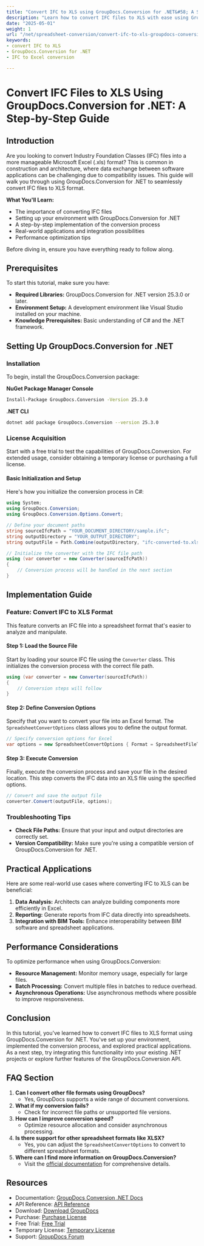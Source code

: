 ```yaml
---
title: "Convert IFC to XLS using GroupDocs.Conversion for .NET&#58; A Step-by-Step Guide"
description: "Learn how to convert IFC files to XLS with ease using GroupDocs.Conversion for .NET. Follow this comprehensive guide for seamless data management in construction and architecture."
date: "2025-05-01"
weight: 1
url: "/net/spreadsheet-conversion/convert-ifc-to-xls-groupdocs-conversion-net/"
keywords:
- convert IFC to XLS
- GroupDocs.Conversion for .NET
- IFC to Excel conversion

---
```



# Convert IFC Files to XLS Using GroupDocs.Conversion for .NET: A Step-by-Step Guide

## Introduction

Are you looking to convert Industry Foundation Classes (IFC) files into a more manageable Microsoft Excel (.xls) format? This is common in construction and architecture, where data exchange between software applications can be challenging due to compatibility issues. This guide will walk you through using GroupDocs.Conversion for .NET to seamlessly convert IFC files to XLS format.

**What You'll Learn:**
- The importance of converting IFC files
- Setting up your environment with GroupDocs.Conversion for .NET
- A step-by-step implementation of the conversion process
- Real-world applications and integration possibilities
- Performance optimization tips

Before diving in, ensure you have everything ready to follow along.

## Prerequisites

To start this tutorial, make sure you have:
- **Required Libraries:** GroupDocs.Conversion for .NET version 25.3.0 or later.
- **Environment Setup:** A development environment like Visual Studio installed on your machine.
- **Knowledge Prerequisites:** Basic understanding of C# and the .NET framework.

## Setting Up GroupDocs.Conversion for .NET

### Installation

To begin, install the GroupDocs.Conversion package:

**NuGet Package Manager Console**
```bash
Install-Package GroupDocs.Conversion -Version 25.3.0
```

**.NET CLI**
```bash
dotnet add package GroupDocs.Conversion --version 25.3.0
```

### License Acquisition

Start with a free trial to test the capabilities of GroupDocs.Conversion. For extended usage, consider obtaining a temporary license or purchasing a full license.

#### Basic Initialization and Setup

Here's how you initialize the conversion process in C#:
```csharp
using System;
using GroupDocs.Conversion;
using GroupDocs.Conversion.Options.Convert;

// Define your document paths
string sourceIfcPath = "YOUR_DOCUMENT_DIRECTORY/sample.ifc";
string outputDirectory = "YOUR_OUTPUT_DIRECTORY";
string outputFile = Path.Combine(outputDirectory, "ifc-converted-to.xls");

// Initialize the converter with the IFC file path
using (var converter = new Converter(sourceIfcPath))
{
    // Conversion process will be handled in the next section
}
```

## Implementation Guide

### Feature: Convert IFC to XLS Format

This feature converts an IFC file into a spreadsheet format that's easier to analyze and manipulate.

#### Step 1: Load the Source File
Start by loading your source IFC file using the `Converter` class. This initializes the conversion process with the correct file path.
```csharp
using (var converter = new Converter(sourceIfcPath))
{
    // Conversion steps will follow
}
```

#### Step 2: Define Conversion Options
Specify that you want to convert your file into an Excel format. The `SpreadsheetConvertOptions` class allows you to define the output format.
```csharp
// Specify conversion options for Excel
var options = new SpreadsheetConvertOptions { Format = SpreadsheetFileType.Xls };
```

#### Step 3: Execute Conversion
Finally, execute the conversion process and save your file in the desired location. This step converts the IFC data into an XLS file using the specified options.
```csharp
// Convert and save the output file
converter.Convert(outputFile, options);
```

### Troubleshooting Tips
- **Check File Paths:** Ensure that your input and output directories are correctly set.
- **Version Compatibility:** Make sure you're using a compatible version of GroupDocs.Conversion for .NET.

## Practical Applications

Here are some real-world use cases where converting IFC to XLS can be beneficial:
1. **Data Analysis:** Architects can analyze building components more efficiently in Excel.
2. **Reporting:** Generate reports from IFC data directly into spreadsheets.
3. **Integration with BIM Tools:** Enhance interoperability between BIM software and spreadsheet applications.

## Performance Considerations

To optimize performance when using GroupDocs.Conversion:
- **Resource Management:** Monitor memory usage, especially for large files.
- **Batch Processing:** Convert multiple files in batches to reduce overhead.
- **Asynchronous Operations:** Use asynchronous methods where possible to improve responsiveness.

## Conclusion

In this tutorial, you've learned how to convert IFC files to XLS format using GroupDocs.Conversion for .NET. You've set up your environment, implemented the conversion process, and explored practical applications. As a next step, try integrating this functionality into your existing .NET projects or explore further features of the GroupDocs.Conversion API.

## FAQ Section

1. **Can I convert other file formats using GroupDocs?**
   - Yes, GroupDocs supports a wide range of document conversions.
2. **What if my conversion fails?**
   - Check for incorrect file paths or unsupported file versions.
3. **How can I improve conversion speed?**
   - Optimize resource allocation and consider asynchronous processing.
4. **Is there support for other spreadsheet formats like XLSX?**
   - Yes, you can adjust the `SpreadsheetConvertOptions` to convert to different spreadsheet formats.
5. **Where can I find more information on GroupDocs.Conversion?**
   - Visit the [official documentation](https://docs.groupdocs.com/conversion/net/) for comprehensive details.

## Resources
- Documentation: [GroupDocs Conversion .NET Docs](https://docs.groupdocs.com/conversion/net/)
- API Reference: [API Reference](https://reference.groupdocs.com/conversion/net/)
- Download: [Download GroupDocs](https://releases.groupdocs.com/conversion/net/)
- Purchase: [Purchase License](https://purchase.groupdocs.com/buy)
- Free Trial: [Free Trial](https://releases.groupdocs.com/conversion/net/)
- Temporary License: [Temporary License](https://purchase.groupdocs.com/temporary-license/)
- Support: [GroupDocs Forum](https://forum.groupdocs.com/c/conversion/10)
